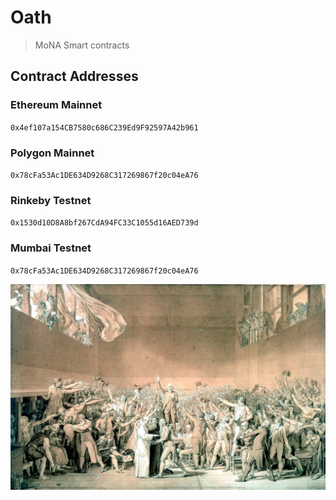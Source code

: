 # Oath

> MoNA Smart contracts

## Contract Addresses

### Ethereum Mainnet

`0x4ef107a154CB7580c686C239Ed9F92597A42b961`

### Polygon Mainnet

`0x78cFa53Ac1DE634D9268C317269867f20c04eA76`

### Rinkeby Testnet

`0x1530d10D8A8bf267CdA94FC33C1055d16AED739d`

### Mumbai Testnet

`0x78cFa53Ac1DE634D9268C317269867f20c04eA76`

![Tennis Court Oath](/static/oath.jpg)
